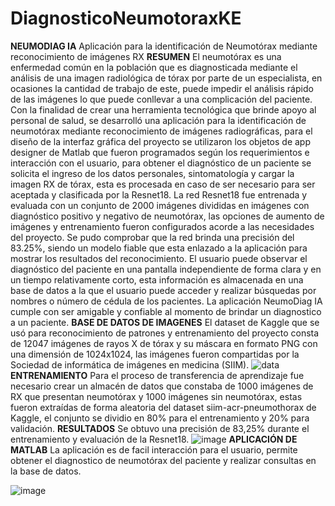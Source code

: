 # DiagnosticoNeumotoraxKE
**NEUMODIAG IA** Aplicación para la identificación de Neumotórax mediante reconocimiento de imágenes RX
**RESUMEN**
El neumotórax es una enfermedad común en la población que es diagnosticada mediante el análisis de una imagen radiológica de tórax por parte de un especialista, en ocasiones la cantidad de trabajo de este, puede impedir el análisis rápido de las imágenes lo que puede conllevar a una complicación del paciente. Con la finalidad de crear una herramienta tecnológica que brinde apoyo al personal de salud, se desarrolló una aplicación para la identificación de neumotórax mediante reconocimiento de imágenes radiográficas, para el diseño de la interfaz gráfica del proyecto se utilizaron los objetos de app designer de Matlab que fueron programados según los requerimientos e interacción con el usuario, para obtener el diagnóstico de un paciente se solicita el ingreso de los datos personales, sintomatología y cargar la imagen RX de tórax, esta es procesada en caso de ser necesario para ser aceptada y clasificada por la Resnet18. La red Resnet18 fue entrenada y evaluada con un conjunto de 2000 imágenes divididas en imágenes con diagnóstico positivo y negativo de neumotórax, las opciones de aumento de imágenes y entrenamiento fueron configurados acorde a las necesidades del proyecto. Se pudo comprobar que la red brinda una precisión del 83.25%, siendo un modelo fiable que esta enlazado a la aplicación para mostrar los resultados del reconocimiento. El usuario puede observar el diagnóstico del paciente en una pantalla independiente de forma clara y en un tiempo relativamente corto, esta información es almacenada en una base de datos a la que el usuario puede acceder y realizar búsquedas por nombres o número de cédula de los pacientes. La aplicación NeumoDiag IA cumple con ser amigable y confiable al momento de brindar un diagnostico a un paciente.
**BASE DE DATOS DE IMAGENES**
El dataset de Kaggle que se usó para reconocimiento de patrones y entrenamiento del proyecto consta de 12047 imágenes de rayos X de tórax y su máscara en formato PNG con una dimensión de 1024x1024, las imágenes fueron compartidas por la Sociedad de informática de imágenes en medicina (SIIM).
![data](https://user-images.githubusercontent.com/85076947/228712020-c7c0a91e-0fbe-4724-b3ad-f6dc65ea1560.PNG)
**ENTRENAMIENTO**
Para el proceso de transferencia de aprendizaje fue necesario crear un almacén de datos que constaba de 1000 imágenes de RX que presentan neumotórax y 1000 imágenes sin neumotórax, estas fueron extraídas de forma aleatoria del dataset siim-acr-pneumothorax de Kaggle, el conjunto se dividio en 80% para el entrenamiento y 20% para validación.
**RESULTADOS**
Se obtuvo una precisión de 83,25% durante el entrenamiento y evaluación de la Resnet18.
![image](https://user-images.githubusercontent.com/85076947/228712812-df2e0c97-f196-4e65-a9a5-23d19ce62272.png)
**APLICACIÓN DE MATLAB**
La aplicación es de facil interacción para el usuario, permite obtener el diagnostico de neumotórax del paciente y realizar consultas en la base de datos.

![image](https://user-images.githubusercontent.com/85076947/228713133-c1f201d0-01f1-4319-9a5e-5b2b17c93a26.png)


